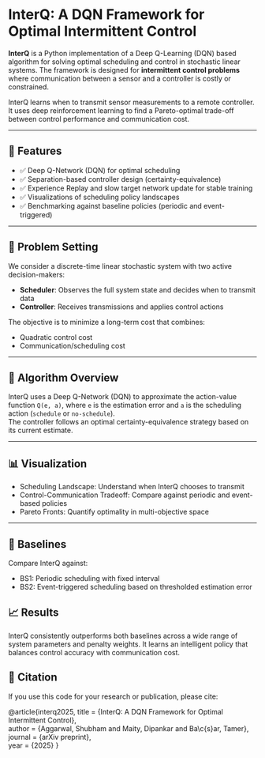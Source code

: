 # InterQ: A DQN Framework for Optimal Intermittent Control

**InterQ** is a Python implementation of a Deep Q-Learning (DQN) based algorithm for solving optimal scheduling and control in stochastic linear systems. The framework is designed for **intermittent control problems** where communication between a sensor and a controller is costly or constrained.

InterQ learns when to transmit sensor measurements to a remote controller. It uses deep reinforcement learning to find a Pareto-optimal trade-off between control performance and communication cost.

---

## 🚀 Features

- ✅ Deep Q-Network (DQN) for optimal scheduling  
- ✅ Separation-based controller design (certainty-equivalence)  
- ✅ Experience Replay and slow target network update for stable training  
- ✅ Visualizations of scheduling policy landscapes  
- ✅ Benchmarking against baseline policies (periodic and event-triggered)

---

## 📖 Problem Setting

We consider a discrete-time linear stochastic system with two active decision-makers:

- **Scheduler**: Observes the full system state and decides when to transmit data  
- **Controller**: Receives transmissions and applies control actions

The objective is to minimize a long-term cost that combines:

- Quadratic control cost  
- Communication/scheduling cost

---

## 🧠 Algorithm Overview

InterQ uses a Deep Q-Network (DQN) to approximate the action-value function `Q(e, a)`, where `e` is the estimation error and `a` is the scheduling action (`schedule` or `no-schedule`).  
The controller follows an optimal certainty-equivalence strategy based on its current estimate.

---

## 📊 Visualization

- Scheduling Landscape: Understand when InterQ chooses to transmit
- Control-Communication Tradeoff: Compare against periodic and event-based policies
- Pareto Fronts: Quantify optimality in multi-objective space

---

## 🧪 Baselines

Compare InterQ against:
- BS1: Periodic scheduling with fixed interval
- BS2: Event-triggered scheduling based on thresholded estimation error

## 📈 Results

InterQ consistently outperforms both baselines across a wide range of system parameters and penalty weights. It learns an intelligent policy that balances control accuracy with communication cost.

## 📝 Citation

If you use this code for your research or publication, please cite:

@article{interq2025,
  title     = {InterQ: A DQN Framework for Optimal Intermittent Control},  
  author    = {Aggarwal, Shubham and Maity, Dipankar and Ba\c{s}ar, Tamer},  
  journal   = {arXiv preprint},  
  year      = {2025}
}

